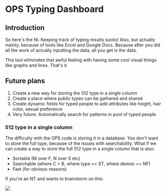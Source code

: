 # OPS Typing Dashboard

## Introduction
So here's the Ni: 
Keeping track of typing results sucks! Also, but actually mainly, because of tools like Excel and Google Docs. Because after you did all the work of actually inputting the data, all you get is the data.

This tool eliminates that awful feeling with having some cool visual things like graphs and lines.
That's it

## Future plans
1. Create a new way for storing the 512 type in a single column
2. Create a place where public types can be gathered and shared
3. Create dynamic fields for typed people to add attributes like height, hair color, sexual preference
4. Very future: Automatically search for patterns in pool of typed people

### 512 type in a single column
The difficulty with the OPS code is storing it in a database. You don't want to store the full type, because of the issues with searchability.
What if we can create a way to store the full 512 type in a single column that is also:
- Sortable (M over F, N over S etc)
- Searchable (where C > B, where type == ST, where demon == NF)
- Fast (for obvious reasons)

If you're an NT and wants to brainstorm on this:

![](https://memecreator.org/static/images/memes/4797719.jpg)
